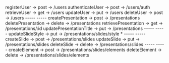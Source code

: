 registerUser -> post -> /users 
authenticateUser -> post -> /users/auth 
retrieveUser -> get -> /users 
updateUser -> put -> /users
deleteUser -> post -> /users
        -----   -----
createPresentation -> post -> /presentations
deletePresentation -> delete -> /presentations
retrievePresentation -> get -> /presentations/:id
updatePresentationTitle -> put -> /presentations
        -----   -----
updateSlideStyle -> put -> /presentations/slides/style *
        -----   -----
createSlide -> post -> /presentations/slides
updateSlide -> put -> /presentations/slides
deleteSlide -> delete -> /presentations/slides
        -----   -----
createElement -> post -> /presentations/slides/elements
deleteElement -> delete -> /presentations/slides/elements

